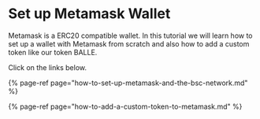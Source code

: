 # Set up Metamask Wallet

Metamask is a ERC20 compatible wallet. In this tutorial we will learn how to set up a wallet with Metamask from scratch and also how to add a custom token like our token BALLE.

Click on the links below.



{% page-ref page="how-to-set-up-metamask-and-the-bsc-network.md" %}

{% page-ref page="how-to-add-a-custom-token-to-metamask.md" %}



